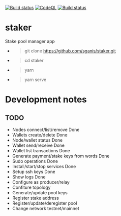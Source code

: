 [![Build status](https://github.com/sganis/staker/actions/workflows/ci.yml/badge.svg)](https://github.com/sganis/staker/actions/workflows/ci.yml)
[![CodeQL](https://github.com/sganis/staker/actions/workflows/codeql-analysis.yml/badge.svg)](https://github.com/sganis/staker/actions/workflows/codeql-analysis.yml)
[![Build status](https://ci.appveyor.com/api/projects/status/axv0mqmceuw4uijb?svg=true)](https://ci.appveyor.com/project/sganis/staker)

# staker

Stake pool manager app

- > git clone https://github.com/sganis/staker.git
- > cd staker
- > yarn
- > yarn serve


# Development notes

TODO
----

- Nodes connect/list/remove         Done
- Wallets create/delete             Done
- Node/wallet status                Done
- Wallet send/receive               Done
- Wallet list transactions          Done
- Generate payment/stake keys from words  Done
- Sudo operations                   Done
- Install/start/stop services       Done
- Setup ssh keys                    Done
- Show logs                         Done
- Configure as producer/relay       
- Confiture topology                
- Generate/update pool keys         
- Register stake address            
- Register/update/deregister pool   
- Change network testnet/mainnet    